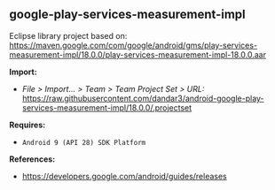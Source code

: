 ## google-play-services-measurement-impl

Eclipse library project based on:<br/>
https://maven.google.com/com/google/android/gms/play-services-measurement-impl/18.0.0/play-services-measurement-impl-18.0.0.aar

**Import:**
- _File > Import... > Team > Team Project Set > URL:_<br/>
  https://raw.githubusercontent.com/dandar3/android-google-play-services-measurement-impl/18.0.0/.projectset

**Requires:**
- `Android 9 (API 28) SDK Platform`

**References:**
- https://developers.google.com/android/guides/releases